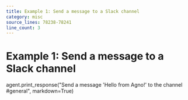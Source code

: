 ```yaml
---
title: Example 1: Send a message to a Slack channel
category: misc
source_lines: 78238-78241
line_count: 3
---
```


# Example 1: Send a message to a Slack channel
agent.print_response("Send a message 'Hello from Agno!' to the channel #general", markdown=True)

